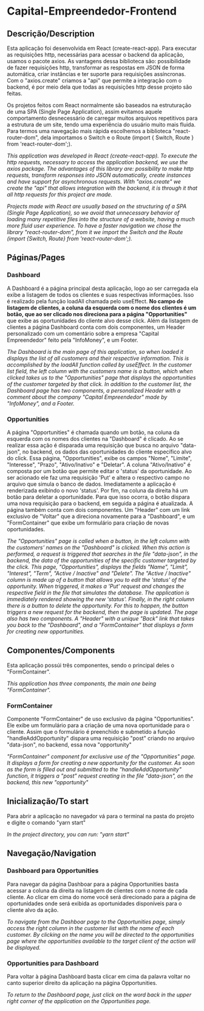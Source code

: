 <h1>Capital-Empreendedor-Frontend</h1>

<h2>Descrição/Description</h2>

Esta aplicação foi desenvolvida em React (create-react-app).
Para executar as requisições http, necessárias para acessar o backend da aplicação, usamos o pacote axios. As vantagens dessa biblioteca são: 
possibilidade de fazer requisições http, transformar as respostas em JSON de forma automática, criar instâncias e ter suporte para requisições assíncronas. 
Com o "axios.create" criamos a "api" que permite a integração com o backend, é por meio dela que todas as requisições http desse projeto são feitas.

Os projetos feitos com React normalmente são baseados na estruturação de uma SPA (Single Page Application), assim evitamos aquele comportamento desnecessário de carregar muitos arquivos repetitivos para a estrutura de um site, tendo uma experiência do usuário muito mais fluida. Para termos uma navegação mais rápida escolhemos a biblioteca "react-router-dom", dela importamos o Switch e o Route (import { Switch, Route } from 'react-router-dom';).


<i>This application was developed in React (create-react-app).
To execute the http requests, necessary to access the application backend, we use the axios package. The advantages of this library are:
possibility to make http requests, transform responses into JSON automatically, create instances and have support for asynchronous requests.
With "axios.create" we create the "api" that allows integration with the backend, it is through it that all http requests for this project are made.

Projects made with React are usually based on the structuring of a SPA (Single Page Application), so we avoid that unnecessary behavior of loading many repetitive files into the structure of a website, having a much more fluid user experience. To have a faster navigation we chose the library "react-router-dom", from it we import the Switch and the Route (import {Switch, Route} from 'react-router-dom';).</i>


<h2>Páginas/Pages</h2>

<h3>Dashboard</h3>

A Dashboard é a página principal desta aplicação, logo ao ser carregada ela exibe a listagem de todos os clientes e suas respectivas informações. Isso é realizado pela função loadAll chamada pelo useEffect.
<strong>No campo de listagem de clientes, a coluna da esquerda com o nome dos clientes é um botão, que ao ser clicado nos direciona para a página "Opportunities"</strong> que exibe as oportunidades do cliente alvo desse click. Além da listagem de clientes a página Dashboard conta com dois componentes, um Header personalizado com um comentário sobre a empresa "Capital Empreendedor" feito pela "InfoMoney", e um Footer.

<i>The Dashboard is the main page of this application, so when loaded it displays the list of all customers and their respective information. This is accomplished by the loadAll function called by useEffect. In the customer list field, the left column with the customers name is a button, which when clicked takes us to the "Opportunities" page that displays the opportunities of the customer targeted by that click. In addition to the customer list, the Dashboard page has two components, a personalized Header with a comment about the company "Capital Empreendedor" made by "InfoMoney", and a Footer.</i>

<h3>Opportunities</h3>

A página "Opportunities" é chamada quando um botão, na coluna da esquerda com os nomes dos clientes na "Dashboard" é clicado. Ao se realizar essa ação é disparada uma requisição que busca no arquivo "data-json", no backend, os dados das oportunidades do cliente específico alvo do click. Essa página, "Opportunities", exibe os campos "Nome", "Limite", "Interesse", "Prazo", "Ativo/Inativo" e "Deletar".
A coluna "Ativo/Inativo" é composta por um botão que permite editar o 'status' da oportunidade. Ao ser acionado ele faz uma requisição 'Put' e altera o respectivo campo no arquivo que simula o banco de dados. Imediatamente a aplicação é renderizada exibindo o novo 'status'. 
Por fim, na coluna da direita há um botão para deletar a oportunidade. Para que isso ocorra, o botão dispara uma nova requisição para o backend, em seguida a página é atualizada. 
A página também conta com dois componentes. Um "Header" com um link exclusivo de "Voltar" que a direciona novamente para a "Dashboard", e um "FormContainer" que exibe um formulário para criação de novas oportunidades.


<i>The "Opportunities" page is called when a button, in the left column with the customers' names on the "Dashboard" is clicked. When this action is performed, a request is triggered that searches in the file "data-json", in the backend, the data of the opportunities of the specific customer targeted by the click. This page, "Opportunities", displays the fields "Name", "Limit", "Interest", "Term", "Active / Inactive" and "Delete".
The "Active / Inactive" column is made up of a button that allows you to edit the 'status' of the opportunity. When triggered, it makes a 'Put' request and changes the respective field in the file that simulates the database. The application is immediately rendered showing the new 'status'.
Finally, in the right column there is a button to delete the opportunity. For this to happen, the button triggers a new request for the backend, then the page is updated.
The page also has two components. A "Header" with a unique "Back" link that takes you back to the "Dashboard", and a "FormContainer" that displays a form for creating new opportunities.</i>

<h2>Componentes/Components</h2>

Esta aplicação possúi três componentes, sendo o principal deles o "FormContainer".


<i>This application has three components, the main one being "FormContainer".</i>

<h3>FormContainer</h3>

Componente "FormContainer" de uso exclusivo da página "Opportunities". Ele exibe um formulário para a criação de uma nova oportunidade para o cliente. Assim que o formulário é preenchido e submetido a função "handleAddOpportunity" dispara uma requisição "post" criando no arquivo "data-json", no backend, essa nova "opportunity"


<i>"FormContainer" component for exclusive use of the "Opportunities" page. It displays a form for creating a new opportunity for the customer. As soon as the form is filled out and submitted to the "handleAddOpportunity" function, it triggers a "post" request creating in the file "data-json", on the backend, this new "opportunity"</i>

<h2>Inicialização/To start</h2>

Para abrir a aplicação no navegador vá para o terminal na pasta do projeto e digite o comando "yarn start"

<i>In the project directory, you can run: "yarn start"</i>

<h2>Navegação/Navigation</h2>

<h3>Dashboard para Opportunities</h3>

Para navegar da página Dashboar para a página Opportunities basta acessar a coluna da direita na listagem de clientes com o nome de cada cliente. Ao clicar em cima do nome você será direcionado para a página de oportunidades onde será exibida as oportunidades disponíveis para o cliente alvo da ação.

<i>To navigate from the Dashboar page to the Opportunities page, simply access the right column in the customer list with the name of each customer. By clicking on the name you will be directed to the opportunities page where the opportunities available to the target client of the action will be displayed.</i>

<h3>Opportunities para Dashboard</h3>

Para voltar à página Dashboard basta clicar em cima da palavra voltar no canto superior direito da aplicação na página Opportunities.


<i>To return to the Dashboard page, just click on the word back in the upper right corner of the application on the Opportunities page.</i>

